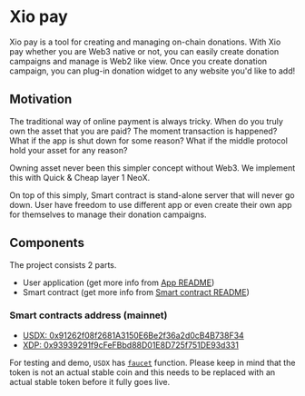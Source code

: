 # Xio pay

Xio pay is a tool for creating and managing on-chain donations.
With Xio pay whether you are Web3 native or not, you can easily create donation campaigns and manage is Web2 like view.
Once you create donation campaign, you can plug-in donation widget to any website you'd like to add!

## Motivation

The traditional way of online payment is always tricky. When do you truly own the asset that you are paid? The moment transaction is happened? What if the app is shut down for some reason? What if the middle protocol hold your asset for any reason?

Owning asset never been this simpler concept without Web3. We implement this with Quick & Cheap layer 1 NeoX. 

On top of this simply, Smart contract is stand-alone server that will never go down. User have freedom to use different app or even create their own app for themselves to manage their donation campaigns.  


## Components

The project consists 2 parts.

- User application (get more info from [App README](./app/README.md))
- Smart contract (get more info from [Smart contract README](./contracts/README.md))

### Smart contracts address (mainnet)
- [USDX: 0x91262f08f2681A3150E6Be2f36a2d0cB4B738F34](https://xexplorer.neo.org/address/0x91262f08f2681a3150e6be2f36a2d0cb4b738f34)
- [XDP: 0x93939291f9cFeFBbd88D01E8D725f751DE93d331](https://xexplorer.neo.org/address/0x93939291f9cfefbbd88d01e8d725f751de93d331)

For testing and demo, `USDX` has [`faucet`](https://xexplorer.neo.org/address/0x91262f08f2681A3150E6Be2f36a2d0cB4B738F34?tab=read_contract#de5f72fd) function.
Please keep in mind that the token is not an actual stable coin and this needs to be replaced with an actual stable token before it fully goes live.
